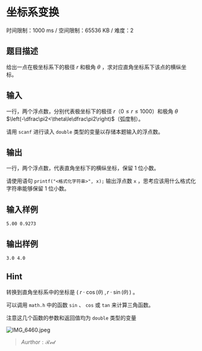 # 坐标系变换

时间限制：1000 ms / 空间限制：65536 KB / 难度：2

## 题目描述

给出一点在极坐标系下的极径 $r$ 和极角 $\theta$ ，求对应直角坐标系下该点的横纵坐标。

## 输入

一行，两个浮点数，分别代表极坐标下的极径 $r$（$0\le r\le 1000$）和极角 $\theta$ $\left(-\dfrac\pi2<\theta\le\dfrac\pi2\right)$（弧度制）。

请用 `scanf` 进行读入 `double` 类型的变量以存储本题输入的浮点数。

## 输出

一行，两个浮点数，代表直角坐标下的横纵坐标，保留 $1$ 位小数。

请使用语句 `printf("<格式化字符串>", x);` 输出浮点数 `x` ，思考应该用什么格式化字符串能够保留 $1$ 位小数。

## 输入样例

    5.00 0.9273

## 输出样例

    3.0 4.0

## Hint

转换到直角坐标系中的坐标是 $(\ r\cdot \cos(\theta)\ ,\, r\cdot \sin(\theta)\,)$ 。

可以调用 `math.h` 中的函数 `sin` 、 `cos` 或 `tan` 来计算三角函数。

注意这几个函数的参数和返回值均为 `double` 类型的变量

![IMG_6460.jpeg](https://res.craft.do/user/full/d84a60e9-717c-82c6-0d94-2c2fbb5c6466/3295AA33-B7FB-44CC-BFD3-DD062186D413_2/9ieybwrmqplQ8d5GIBjtHVyV9F6W05Kg5YLhvqh9aCIz/IMG_6460.jpeg)

> $Aurthor : \mathcal{Red}$
